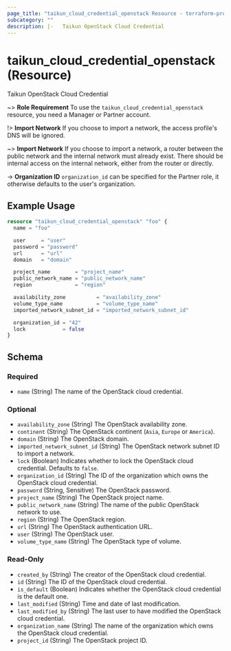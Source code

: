 ```yaml
---
page_title: "taikun_cloud_credential_openstack Resource - terraform-provider-taikun"
subcategory: ""
description: |-   Taikun OpenStack Cloud Credential
---
```


# taikun_cloud_credential_openstack (Resource)

Taikun OpenStack Cloud Credential

~> **Role Requirement** To use the `taikun_cloud_credential_openstack` resource, you need a Manager or Partner account.

!> **Import Network** If you choose to import a network, the access profile's DNS will be ignored.

~> **Import Network** If you choose to import a network, a router between the public network and the internal network must
already exist. There should be internal access on the internal network, either from the router or directly.

-> **Organization ID** `organization_id` can be specified for the Partner role, it otherwise defaults to the user's organization.

## Example Usage

```terraform
resource "taikun_cloud_credential_openstack" "foo" {
  name = "foo"

  user     = "user"
  password = "password"
  url      = "url"
  domain   = "domain"

  project_name        = "project_name"
  public_network_name = "public_network_name"
  region              = "region"

  availability_zone          = "availability_zone"
  volume_type_name           = "volume_type_name"
  imported_network_subnet_id = "imported_network_subnet_id"

  organization_id = "42"
  lock            = false
}
```

<!-- schema generated by tfplugindocs -->
## Schema

### Required

- `name` (String) The name of the OpenStack cloud credential.

### Optional

- `availability_zone` (String) The OpenStack availability zone.
- `continent` (String) The OpenStack continent (`Asia`, `Europe` or `America`).
- `domain` (String) The OpenStack domain.
- `imported_network_subnet_id` (String) The OpenStack network subnet ID to import a network.
- `lock` (Boolean) Indicates whether to lock the OpenStack cloud credential. Defaults to `false`.
- `organization_id` (String) The ID of the organization which owns the OpenStack cloud credential.
- `password` (String, Sensitive) The OpenStack password.
- `project_name` (String) The OpenStack project name.
- `public_network_name` (String) The name of the public OpenStack network to use.
- `region` (String) The OpenStack region.
- `url` (String) The OpenStack authentication URL.
- `user` (String) The OpenStack user.
- `volume_type_name` (String) The OpenStack type of volume.

### Read-Only

- `created_by` (String) The creator of the OpenStack cloud credential.
- `id` (String) The ID of the OpenStack cloud credential.
- `is_default` (Boolean) Indicates whether the OpenStack cloud credential is the default one.
- `last_modified` (String) Time and date of last modification.
- `last_modified_by` (String) The last user to have modified the OpenStack cloud credential.
- `organization_name` (String) The name of the organization which owns the OpenStack cloud credential.
- `project_id` (String) The OpenStack project ID.
